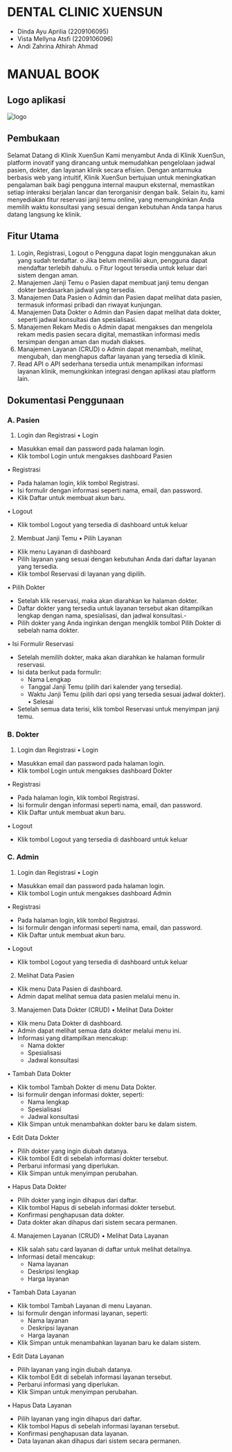 # DENTAL CLINIC XUENSUN

- Dinda Ayu Aprilia (2209106095)
- Vista Mellyna Atsfi (2209106096)
- Andi Zahrina Athirah Ahmad

# MANUAL BOOK

## Logo aplikasi 
![logo](https://github.com/user-attachments/assets/6f04f825-01ee-4fed-8674-f0b5f9756bcc)

## Pembukaan
Selamat Datang di Klinik XuenSun
Kami menyambut Anda di Klinik XuenSun, platform inovatif yang dirancang untuk memudahkan pengelolaan jadwal pasien, dokter, dan layanan klinik secara efisien. 
Dengan antarmuka berbasis web yang intuitif, Klinik XuenSun bertujuan untuk meningkatkan pengalaman baik bagi pengguna internal maupun eksternal, 
memastikan setiap interaksi berjalan lancar dan terorganisir dengan baik. Selain itu, kami menyediakan fitur reservasi janji temu online, 
yang memungkinkan Anda memilih waktu konsultasi yang sesuai dengan kebutuhan Anda tanpa harus datang langsung ke klinik.

## Fitur Utama
1.	Login, Registrasi, Logout
o	Pengguna dapat login menggunakan akun yang sudah terdaftar.
o	Jika belum memiliki akun, pengguna dapat mendaftar terlebih dahulu.
o	Fitur logout tersedia untuk keluar dari sistem dengan aman.
2.	Manajemen Janji Temu
o	Pasien dapat membuat janji temu dengan dokter berdasarkan jadwal yang tersedia.
3.	Manajemen Data Pasien
o	Admin dan Pasien dapat melihat data pasien, termasuk informasi pribadi dan riwayat kunjungan.
4.	Manajemen Data Dokter
o	Admin dan Pasien dapat melihat data dokter, seperti jadwal konsultasi dan spesialisasi.
5.	Manajemen Rekam Medis
o	Admin dapat mengakses dan mengelola rekam medis pasien secara digital, memastikan informasi medis tersimpan dengan aman dan mudah diakses.
6.	Manajemen Layanan (CRUD)
o	Admin dapat menambah, melihat, mengubah, dan menghapus daftar layanan yang tersedia di klinik.
7.	Read API
o	API sederhana tersedia untuk menampilkan informasi layanan klinik, memungkinkan integrasi dengan aplikasi atau platform lain.

## Dokumentasi Penggunaan
### A.	Pasien
1.	Login dan Registrasi
•	Login
- Masukkan email dan password pada halaman login.
- Klik tombol Login untuk mengakses dashboard Pasien

•	Registrasi
- Pada halaman login, klik tombol Registrasi.
- Isi formulir dengan informasi seperti nama, email, dan password.
- Klik Daftar untuk membuat akun baru.

•	Logout
- Klik tombol Logout yang tersedia di dashboard untuk keluar 

2.	Membuat Janji Temu
•	Pilih Layanan
- Klik menu Layanan di dashboard
- Pilih layanan yang sesuai dengan kebutuhan Anda dari daftar layanan yang tersedia.
- Klik tombol Reservasi di layanan yang dipilih.

•	Pilih Dokter
- Setelah klik reservasi, maka akan diarahkan ke halaman dokter.
- Daftar dokter yang tersedia untuk layanan tersebut akan ditampilkan lengkap dengan nama, spesialisasi, dan jadwal konsultasi.-
- Pilih dokter yang Anda inginkan dengan mengklik tombol Pilih Dokter di sebelah nama dokter.

•	Isi Formulir Reservasi
- Setelah memilih dokter, maka akan diarahkan ke halaman formulir reservasi.
- Isi data berikut pada formulir:
  - Nama Lengkap
  - Tanggal Janji Temu (pilih dari kalender yang tersedia).
  - Waktu Janji Temu (pilih dari opsi yang tersedia sesuai jadwal dokter).
•	Selesai
- Setelah semua data terisi, klik tombol Reservasi untuk menyimpan janji temu.

### B.	Dokter
1.	Login dan Registrasi
•	Login
- Masukkan email dan password pada halaman login.
- Klik tombol Login untuk mengakses dashboard Dokter

•	Registrasi
- Pada halaman login, klik tombol Registrasi.
- Isi formulir dengan informasi seperti nama, email, dan password.
- Klik Daftar untuk membuat akun baru.

•	Logout
- Klik tombol Logout yang tersedia di dashboard untuk keluar


### C.	Admin
1.	Login dan Registrasi
•	Login
- Masukkan email dan password pada halaman login.
- Klik tombol Login untuk mengakses dashboard Admin

•	Registrasi
- Pada halaman login, klik tombol Registrasi.
- Isi formulir dengan informasi seperti nama, email, dan password.
- Klik Daftar untuk membuat akun baru.

•	Logout
- Klik tombol Logout yang tersedia di dashboard untuk keluar 

2.	Melihat Data Pasien
- Klik menu Data Pasien di dashboard.
- Admin dapat melihat semua data pasien melalui menu in.

3.	Manajemen Data Dokter (CRUD)
•	Melihat Data Dokter
- Klik menu Data Dokter di dashboard.
- Admin dapat melihat semua data dokter melalui menu ini.
- Informasi yang ditampilkan mencakup:
  - Nama dokter
  - Spesialisasi
  - Jadwal konsultasi

•	Tambah Data Dokter
- Klik tombol Tambah Dokter di menu Data Dokter.
- Isi formulir dengan informasi dokter, seperti:
  - Nama lengkap
  - Spesialisasi
  - Jadwal konsultasi
- Klik Simpan untuk menambahkan dokter baru ke dalam sistem.

•	Edit Data Dokter 
- Pilih dokter yang ingin diubah datanya.
- Klik tombol Edit di sebelah informasi dokter tersebut.
- Perbarui informasi yang diperlukan.
- Klik Simpan untuk menyimpan perubahan.

•	Hapus Data Dokter 
- Pilih dokter yang ingin dihapus dari daftar.
- Klik tombol Hapus di sebelah informasi dokter tersebut.
- Konfirmasi penghapusan data dokter.
- Data dokter akan dihapus dari sistem secara permanen.

4.	Manajemen Layanan (CRUD)
•	Melihat Data Layanan
- Klik salah satu card layanan di daftar untuk melihat detailnya.
- Informasi detail mencakup:
  - Nama layanan
  - Deskripsi lengkap
  - Harga layanan

•	Tambah Data Layanan 
- Klik tombol Tambah Layanan di menu Layanan.
- Isi formulir dengan informasi layanan, seperti:
  - Nama layanan
  - Deskripsi layanan
  - Harga layanan
- Klik Simpan untuk menambahkan layanan baru ke dalam sistem.

•	Edit Data Layanan
- Pilih layanan yang ingin diubah datanya.
- Klik tombol Edit di sebelah informasi layanan tersebut.
- Perbarui informasi yang diperlukan.
- Klik Simpan untuk menyimpan perubahan.

•	Hapus Data Layanan
- Pilih layanan yang ingin dihapus dari daftar.
- Klik tombol Hapus di sebelah informasi layanan tersebut.
- Konfirmasi penghapusan data layanan.
- Data layanan akan dihapus dari sistem secara permanen.
